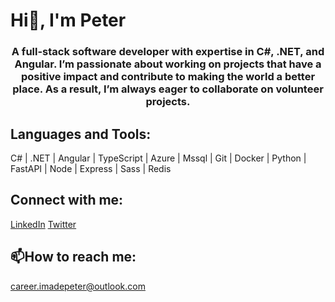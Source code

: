 # Hi👋, I'm Peter

<h3 align="center">A full-stack software developer with expertise in C#, .NET, and Angular. I’m passionate about working on projects that have a positive impact and contribute to making the world a better place. As a result, I’m always eager to collaborate on volunteer projects.</h3>

## Languages and Tools:
C# | .NET | Angular | TypeScript | Azure | Mssql | Git | Docker | Python | FastAPI | Node | Express | Sass | Redis

## Connect with me:
[LinkedIn](https://www.linkedin.com/in/peter-imade/)  [Twitter](https://x.com/Imadepeter2)

## 📫How to reach me:
[career.imadepeter@outlook.com](career.imadepeter@outlook.com)

